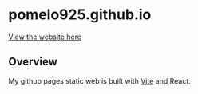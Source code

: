 # pomelo925.github.io

[View the website here](https://pomelo925.github.io)

## Overview

My github pages static web is built with [Vite](https://vitejs.dev/) and React. 
